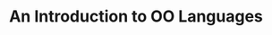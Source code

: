 ---
layout: writing
title: An Introduction to OO Languages
custom: writing
description: "Sample post with a background image CSS override."
tags: [sample post]
---